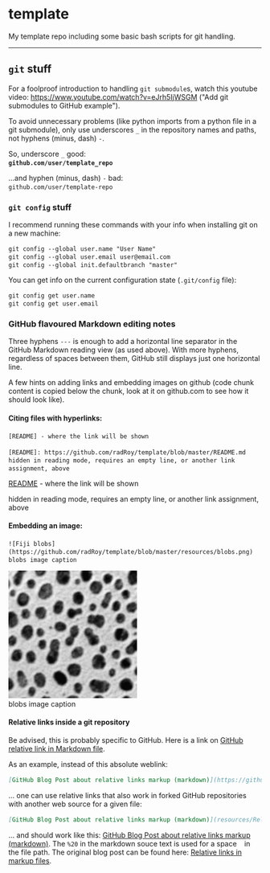 # template
My template repo including some basic bash scripts for git handling.

--- --- --- --- --- --- --- --- --- ---
## `git` stuff

For a foolproof introduction to handling `git submodule`s, watch this youtube video: <https://www.youtube.com/watch?v=eJrh5IjWSGM> ("Add git submodules to GitHub example").

To avoid unnecessary problems (like python imports from a python file in a git submodule), only use underscores `_` in the repository names and paths, not hyphens (minus, dash) `-`.

So, underscore `_` good:  
**```github.com/user/template_repo```**

...and hyphen (minus, dash) `-` bad:  
```github.com/user/template-repo```

### `git config` stuff

I recommend running these commands with your info when installing git on a new machine:
```
git config --global user.name "User Name"
git config --global user.email user@email.com
git config --global init.defaultbranch "master"
```

You can get info on the current configuration state (`.git/config` file):
```
git config get user.name
git config get user.email
```

### GitHub flavoured Markdown editing notes

Three hyphens `---` is enough to add a horizontal line separator in the GitHub Markdown reading view (as used above). With more hyphens, regardless of spaces between them, GitHub still displays just one horizontal line.

A few hints on adding links and embedding images on github (code chunk content is copied below the chunk, look at it on github.com to see how it should look like).

#### Citing files with hyperlinks:
```
[README] - where the link will be shown

[README]: https://github.com/radRoy/template/blob/master/README.md
hidden in reading mode, requires an empty line, or another link assignment, above
```
[README] - where the link will be shown

[README]: https://github.com/radRoy/template/blob/master/README.md
hidden in reading mode, requires an empty line, or another link assignment, above

#### Embedding an image:
```
![Fiji blobs](https://github.com/radRoy/template/blob/master/resources/blobs.png)  
blobs image caption
```
![Fiji blobs](https://github.com/radRoy/template/blob/master/resources/blobs.png)  
blobs image caption

#### Relative links inside a git repository

Be advised, this is probably specific to GitHub. Here is a link on [GitHub relative link in Markdown file](https://stackoverflow.com/a/7658676).

As an example, instead of this absolute weblink:
```markdown
[GitHub Blog Post about relative links markup (markdown)](https://github.com/radRoy/template/blob/master/resources/Relative_links_in_markup_files%20-%20The_GitHub_Blog.pdf)
```

... one can use relative links that also work in forked GitHub repositories with another web source for a given file:
```markdown
[GitHub Blog Post about relative links markup (markdown)](resources/Relative_links_in_markup_files%20-%20The_GitHub_Blog.pdf)
```
... and should work like this: [GitHub Blog Post about relative links markup (markdown)](resources/Relative_links_in_markup_files%20-%20The_GitHub_Blog.pdf). The `%20` in the markdown souce text is used for a space ` ` in the file path. The original blog post can be found here: [Relative links in markup files](https://github.blog/news-insights/product-news/relative-links-in-markup-files/).
